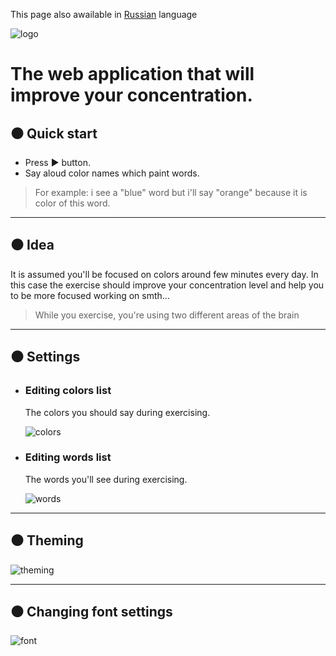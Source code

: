 This page also awailable in [Russian](#) language 

![logo](https://i.ibb.co/fXbyXrH/image.png)

# The web application that will improve your concentration.

## ⚫ Quick start

* Press ▶ button. 
* Say aloud color names which paint words.  



> For example: i see a "blue" word but i'll say "orange" because it is color of this word.  

----------------


## ⚫ Idea  

It is assumed you'll be focused on colors around few minutes every day. In  
this case the exercise should improve your concentration level and help you to be more focused working on smth...

> While you exercise, you're using two different areas of the brain

--------------------


## ⚫ Settings  

* ### Editing colors list
  The colors you should say during exercising.  
    
  ![colors](https://i.ibb.co/D9DgqT6/colors.png)
  
* ### Editing words list 
  The words you'll see during exercising.
    
  ![words](https://i.ibb.co/rFM9m3W/words.png)
  
---------------

  
## ⚫ Theming  
  
![theming](https://i.ibb.co/b1GzTqV/theming.gif)  
  
--------------------
  
## ⚫ Changing font settings
  
![font](https://i.ibb.co/SfnKnCF/fonts.gif)
  
